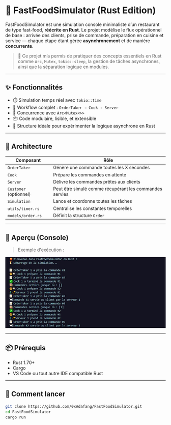# 🍔 FastFoodSimulator (Rust Edition)

FastFoodSimulator est une simulation console minimaliste d’un restaurant de type fast-food, **réécrite en Rust**. Le projet modélise le flux opérationnel de base : arrivée des clients, prise de commande, préparation en cuisine et service — chaque étape étant gérée **asynchronement** et de manière **concurrente**.

> 🎯 Ce projet m’a permis de pratiquer des concepts essentiels en Rust comme `Arc`, `Mutex`, `tokio::sleep`, la gestion de tâches asynchrones, ainsi que la séparation logique en modules.

---

## ✨ Fonctionnalités

- ⏱️ Simulation temps réel avec `tokio::time`
- 🧱 Workflow complet : `OrderTaker → Cook → Server`
- 🧵 Concurrence avec `Arc<Mutex<>>`
- 📦 Code modulaire, lisible, et extensible
- 🧠 Structure idéale pour expérimenter la logique asynchrone en Rust

---

## 🧩 Architecture

| Composant              | Rôle                                                      |
|------------------------|-----------------------------------------------------------|
| `OrderTaker`           | Génère une commande toutes les X secondes                |
| `Cook`                 | Prépare les commandes en attente                          |
| `Server`               | Délivre les commandes prêtes aux clients                  |
| `Customer` (optionnel) | Peut être simulé comme récupérant les commandes servies   |
| `Simulation`           | Lance et coordonne toutes les tâches                      |
| `utils/timer.rs`       | Centralise les constantes temporelles                     |
| `models/order.rs`      | Définit la structure `Order`                              |

---

## 📸 Aperçu (Console)

> Exemple d'exécution :

![FastFoodSimulator Demo](./images/test.JPG)

---

## 📦 Prérequis

- Rust 1.70+
- Cargo
- VS Code ou tout autre IDE compatible Rust

---

## 🚀 Comment lancer

```bash
git clone https://github.com/0xAdafang/FastFoodSimulator.git
cd FastFoodSimulator
cargo run


